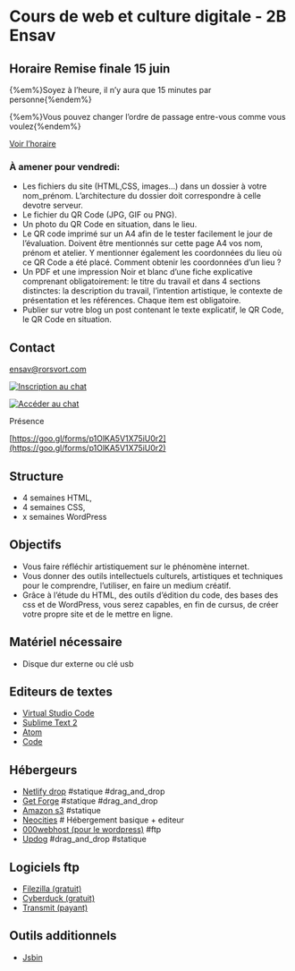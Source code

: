 # Cours de web et culture digitale - 2B Ensav

## Horaire Remise finale 15 juin

{%em%}Soyez à l’heure, il n’y aura que 15 minutes par personne{%endem%}

{%em%}Vous pouvez changer l’ordre de passage entre-vous comme vous voulez{%endem%}

[Voir l’horaire](https://docs.google.com/spreadsheets/d/1c9if_BpfHbhHHWc6qVzNovVbNlsQTjoNs9opGJg5-C0/edit?usp=sharing)

### À amener pour vendredi:

- Les fichiers du site (HTML,CSS, images…) dans un dossier à votre nom_prénom. L’architecture du dossier doit correspondre à celle devotre serveur.
- Le fichier du QR Code (JPG, GIF ou PNG).
- Un photo du QR Code en situation, dans le lieu.
- Le QR code imprimé sur un A4 afin de le tester facilement le jour de l’évaluation. Doivent être mentionnés sur cette page A4 vos nom, prénom et atelier. Y mentionner également les coordonnées du lieu où ce QR Code a été placé. Comment obtenir les coordonnées d’un lieu ?
- Un PDF et une impression Noir et blanc d’une fiche explicative comprenant obligatoirement: le titre du travail et dans 4 sections distinctes: la description du travail, l’intention artistique, le contexte de présentation et les références. Chaque item est obligatoire.
- Publier sur votre blog un post contenant le texte explicatif, le QR Code, le QR Code en situation.

## Contact

ensav@rorsvort.com

[![Inscription au chat](https://img.shields.io/badge/Slack-Inscription-orange.svg)](https://lacenchat-register.herokuapp.com/)

[![Accéder au chat](https://img.shields.io/badge/Slack-Acc%C3%A9dez%20au%20chat-green.svg)](https://lacenchat.slack.com)

Présence

[https://goo.gl/forms/p1OlKA5V1X75iU0r2](https://goo.gl/forms/p1OlKA5V1X75iU0r2)

## Structure

- 4 semaines HTML,
- 4 semaines CSS,
- x semaines WordPress

## Objectifs

- Vous faire réfléchir artistiquement sur le phénomène internet.
- Vous donner des outils intellectuels culturels, artistiques et techniques pour le comprendre, l’utiliser, en faire un medium créatif.
- Grâce à l’étude du HTML, des outils d’édition du code, des bases des css et de WordPress, vous serez capables, en fin de cursus, de créer votre propre site et de le mettre en ligne.

## Matériel nécessaire

- Disque dur externe ou clé usb

## Editeurs de textes

- [Virtual Studio Code](https://code.visualstudio.com/)
- [Sublime Text 2](https://www.sublimetext.com/)
- [Atom](https://atom.io/)
- [Code](https://code.visualstudio.com/)

## Hébergeurs

- [Netlify drop](https://app.netlify.com/drop) #statique #drag_and_drop
- [Get Forge](https://getforge.com) #statique #drag_and_drop
- [Amazon s3](http://www.smalldatajournalism.com/projects/one-offs/using-amazon-s3/) #statique
- [Neocities](https://neocities.org/) # Hébergement basique + editeur
- [000webhost (pour le wordpress)](https://www.000webhost.com) #ftp
- [Updog](https://updog.co/) #drag_and_drop #statique

## Logiciels ftp

- [Filezilla (gratuit)](https://filezilla-project.org/)
- [Cyberduck (gratuit)](https://cyberduck.io/)
- [Transmit (payant)](https://panic.com/transmit/)

## Outils additionnels

- [Jsbin](http://jsbin.com/qaracug/edit?html,output)
